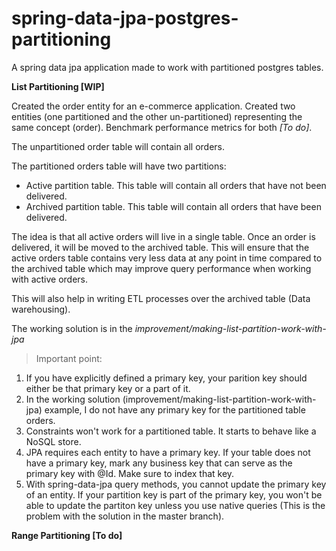 # spring-data-jpa-postgres-partitioning
A spring data jpa application made to work with partitioned postgres tables.

**List Partitioning [WIP]**

Created the order entity for an e-commerce application.
Created two entities (one partitioned and the other un-partitioned) representing the same concept (order). 
Benchmark performance metrics for both *[To do]*.

The unpartitioned order table will contain all orders.

The partitioned orders table will have two partitions:
- Active partition table. This table will contain all orders that have not been delivered.
- Archived partition table. This table will contain all orders that have been delivered.

The idea is that all active orders will live in a single table. Once an order is delivered, it will be moved to the archived table. This will ensure that the active orders table contains very less data at any point in time compared to the archived table which may improve query performance when working with active orders.

This will also help in writing ETL processes over the archived table (Data warehousing).

The working solution is in the *improvement/making-list-partition-work-with-jpa*

> Important point:

1. If you have explicitly defined a primary key, your parition key should either be that primary key or a part of it.
2. In the working solution (improvement/making-list-partition-work-with-jpa) example, I do not have any primary key for the partitioned table orders.
3. Constraints won't work for a partitioned table. It starts to behave like a NoSQL store.
4. JPA requires each entity to have a primary key. If your table does not have a primary key, mark any business key that can serve as the primary key with @Id. Make sure to index that key.
5. With spring-data-jpa query methods, you cannot update the primary key of an entity. If your partition key is part of the primary key, you won't be able to update the partiton key unless you use native queries (This is the problem with the solution in the master branch).

**Range Partitioning [To do]**
